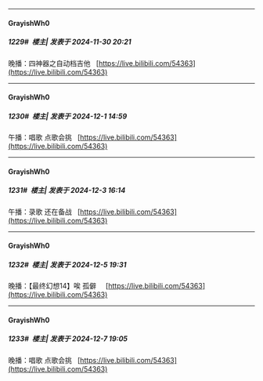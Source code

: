 ﻿
*****

####  GrayishWh0  
##### 1229#         楼主| 发表于 2024-11-30 20:21

晚播：四神器之自动档吉他   [https://live.bilibili.com/54363](https://live.bilibili.com/54363)


*****

####  GrayishWh0  
##### 1230#         楼主| 发表于 2024-12-1 14:59

午播：唱歌 点歌会挑   [https://live.bilibili.com/54363](https://live.bilibili.com/54363)


*****

####  GrayishWh0  
##### 1231#         楼主| 发表于 2024-12-3 16:14

午播：录歌 还在备战   [https://live.bilibili.com/54363](https://live.bilibili.com/54363)


*****

####  GrayishWh0  
##### 1232#         楼主| 发表于 2024-12-5 19:31

晚播：【最终幻想14】唉 孤僻     [https://live.bilibili.com/54363](https://live.bilibili.com/54363)


*****

####  GrayishWh0  
##### 1233#         楼主| 发表于 2024-12-7 19:05

晚播：唱歌 点歌会挑   [https://live.bilibili.com/54363](https://live.bilibili.com/54363)

